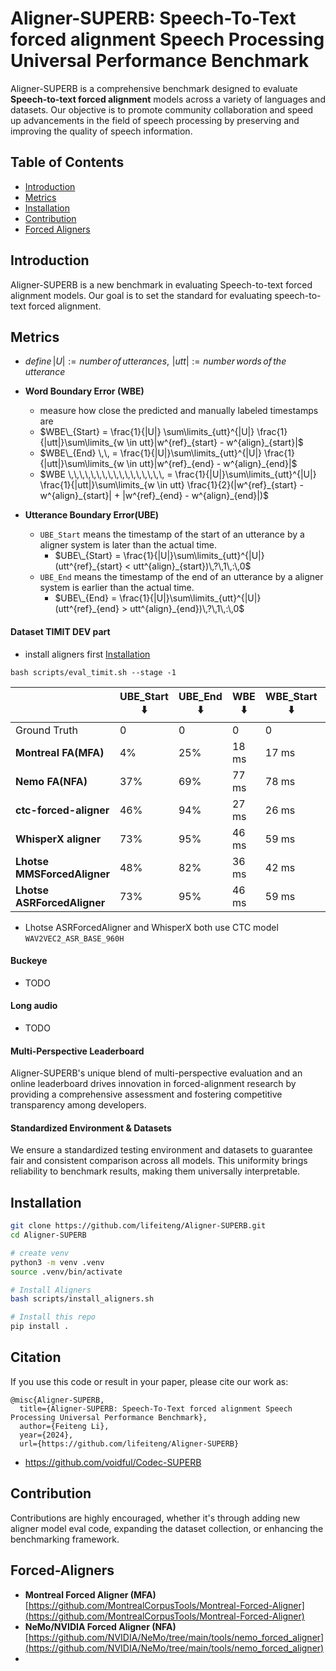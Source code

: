 # Aligner-SUPERB: **Speech-To-Text forced alignment** Speech Processing Universal Performance Benchmark

<!--![Overview](img/Overview.png)-->

Aligner-SUPERB is a comprehensive benchmark designed to evaluate **Speech-to-text forced alignment** models across a variety of languages and datasets. Our objective is to promote community collaboration and speed up advancements in the field of speech processing by preserving and improving the quality of speech information.

<!--<a href='https://alignersuperb.com/'><img src='https://img.shields.io/badge/Project-Page-Green'></a>-->

## Table of Contents

- [Introduction](#introduction)
- [Metrics](#metrics)
- [Installation](#installation)
- [Contribution](#contribution)
- [Forced Aligners](#forced-aligners)

## Introduction

Aligner-SUPERB is a new benchmark in evaluating Speech-to-text forced alignment models. Our goal is to set the standard for evaluating speech-to-text forced alignment.

## Metrics
* $`define\, |U| := number\,of\,utterances,\,\, |utt| := number\,words\,of\,the\,utterance`$

* **Word Boundary Error (WBE)**
    * measure how close the predicted and manually labeled timestamps are
    * $`WBE\_{Start} = \frac{1}{|U|} \sum\limits_{utt}^{|U|} \frac{1}{|utt|}\sum\limits_{w \in utt}|w^{ref}_{start} - w^{align}_{start}|`$
    * $`WBE\_{End} \,\, = \frac{1}{|U|}\sum\limits_{utt}^{|U|} \frac{1}{|utt|}\sum\limits_{w \in utt}|w^{ref}_{end} - w^{align}_{end}|`$
    * $`WBE \,\,\,\,\,\,\,\,\,\,\,\,\,\,\,\,\, = \frac{1}{|U|}\sum\limits_{utt}^{|U|} \frac{1}{|utt|}\sum\limits_{w \in utt} \frac{1}{2}(|w^{ref}_{start} - w^{align}_{start}| + |w^{ref}_{end} - w^{align}_{end}|)`$
* **Utterance Boundary Error(UBE)**
    * `UBE_Start` means the timestamp of the start of an utterance by a aligner system is later than the actual time.
        * $`UBE\_{Start} = \frac{1}{|U|}\sum\limits_{utt}^{|U|} (utt^{ref}_{start} < utt^{align}_{start})\,?\,1\,:\,0`$
    * `UBE_End` means the timestamp of the end of an utterance by a aligner system is earlier than the actual time.
        * $`UBE\_{End} = \frac{1}{|U|}\sum\limits_{utt}^{|U|} (utt^{ref}_{end} > utt^{align}_{end})\,?\,1\,:\,0`$

#### Dataset TIMIT DEV part
- install aligners first [Installation](#installation)

```
bash scripts/eval_timit.sh --stage -1
```

|                      | UBE_Start ⬇️  | UBE_End ⬇️  | WBE ⬇️   | WBE_Start ⬇️  | WBE_End ⬇️  | Num UTTerances |
| ----------------     | -------- | --------     | --------    |    --------   | --------   | --------    |
| Ground Truth         |  0       | 0            | 0           | 0             | 0          |             |
| **Montreal FA(MFA)** | 4%        | 25%         | 18 ms       | 17 ms         | 19 ms      | 433        |
| **Nemo FA(NFA)**     | 37%       | 69%         | 77 ms       | 78 ms         | 77 ms      | 433        |
| **ctc-forced-aligner** | 46%     | 94%         | 27 ms       | 26 ms         | 29 ms      | 433        |
| **WhisperX aligner**  | 73%      | 95%         | 46 ms       | 59 ms         | 33 ms      | 433        |
| **Lhotse MMSForcedAligner** |  48% | 82%        | 36 ms      | 42 ms         | 31 ms      | 433       |
| **Lhotse ASRForcedAligner** |  73% | 95%         | 46 ms     | 59 ms         | 33 ms       | 433      |

* Lhotse ASRForcedAligner and WhisperX both use CTC model `WAV2VEC2_ASR_BASE_960H`

#### Buckeye
* TODO

#### Long audio
* TODO


#### Multi-Perspective Leaderboard

Aligner-SUPERB's unique blend of multi-perspective evaluation and an online leaderboard drives innovation in forced-alignment
research by providing a comprehensive assessment and fostering competitive transparency among developers.

#### Standardized Environment & Datasets

We ensure a standardized testing environment and datasets to guarantee fair and consistent comparison across all models. This
uniformity brings reliability to benchmark results, making them universally interpretable.

## Installation

```bash
git clone https://github.com/lifeiteng/Aligner-SUPERB.git
cd Aligner-SUPERB

# create venv
python3 -m venv .venv
source .venv/bin/activate

# Install Aligners
bash scripts/install_aligners.sh

# Install this repo
pip install .
```

## Citation
If you use this code or result in your paper, please cite our work as:
```Tex
@misc{Aligner-SUPERB,
  title={Aligner-SUPERB: Speech-To-Text forced alignment Speech Processing Universal Performance Benchmark},
  author={Feiteng Li},
  year={2024},
  url={https://github.com/lifeiteng/Aligner-SUPERB}
```
- https://github.com/voidful/Codec-SUPERB

## Contribution

Contributions are highly encouraged, whether it's through adding new aligner model eval code, expanding the dataset collection, or
enhancing the benchmarking framework.

## Forced-Aligners
- **Montreal Forced Aligner (MFA)** [https://github.com/MontrealCorpusTools/Montreal-Forced-Aligner](https://github.com/MontrealCorpusTools/Montreal-Forced-Aligner)
- **NeMo/NVIDIA Forced Aligner (NFA)** [https://github.com/NVIDIA/NeMo/tree/main/tools/nemo_forced_aligner](https://github.com/NVIDIA/NeMo/tree/main/tools/nemo_forced_aligner)
-
